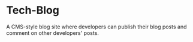 # Tech-Blog
A CMS-style blog site where developers can publish their blog posts and comment on other developers' posts.
